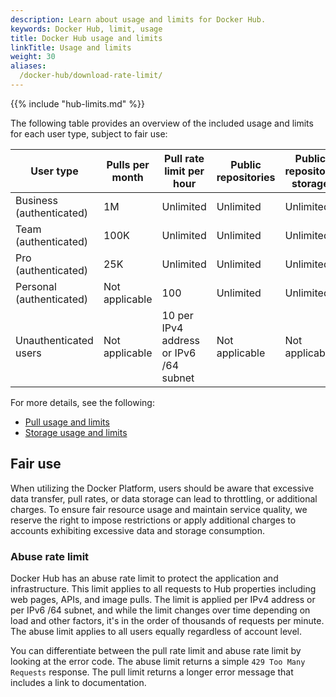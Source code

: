 ```yaml
---
description: Learn about usage and limits for Docker Hub.
keywords: Docker Hub, limit, usage
title: Docker Hub usage and limits
linkTitle: Usage and limits
weight: 30
aliases:
  /docker-hub/download-rate-limit/
---
```


{{% include "hub-limits.md" %}}

The following table provides an overview of the included usage and limits for each
user type, subject to fair use:


| User type                | Pulls per month | Pull rate limit per hour               | Public repositories | Public repository storage | Private repositories |
|--------------------------|-----------------|----------------------------------------|---------------------|---------------------------|----------------------|
| Business (authenticated) | 1M              | Unlimited                              | Unlimited           | Unlimited                 | Unlimited            |
| Team (authenticated)     | 100K            | Unlimited                              | Unlimited           | Unlimited                 | Unlimited            |
| Pro (authenticated)      | 25K             | Unlimited                              | Unlimited           | Unlimited                 | Unlimited            |
| Personal (authenticated) | Not applicable  | 100                                     | Unlimited           | Unlimited                 | Up to 1              |
| Unauthenticated users    | Not applicable  | 10 per IPv4 address or IPv6 /64 subnet | Not applicable      | Not applicable            | Not applicable       |

For more details, see the following:

- [Pull usage and limits](./pulls.md)
- [Storage usage and limits](./storage.md)

## Fair use

When utilizing the Docker Platform, users should be aware that excessive data
transfer, pull rates, or data storage can lead to throttling, or additional
charges. To ensure fair resource usage and maintain service quality, we reserve
the right to impose restrictions or apply additional charges to accounts
exhibiting excessive data and storage consumption.

### Abuse rate limit

Docker Hub has an abuse rate limit to protect the application and
infrastructure. This limit applies to all requests to Hub properties including
web pages, APIs, and image pulls. The limit is applied per IPv4 address or per
IPv6 /64 subnet, and while the limit changes over time depending on load and
other factors, it's in the order of thousands of requests per minute. The abuse
limit applies to all users equally regardless of account level.

You can differentiate between the pull rate limit and abuse rate limit by
looking at the error code. The abuse limit returns a simple `429 Too Many
Requests` response. The pull limit returns a longer error message that includes
a link to documentation.
